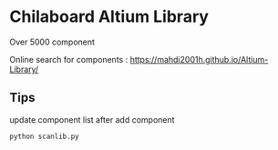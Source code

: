 # Chilaboard Altium Library

Over 5000 component

Online search for components : https://mahdi2001h.github.io/Altium-Library/




## Tips
update component list after add component
```sh
python scanlib.py
```
